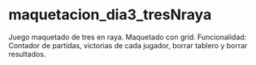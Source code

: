 # maquetacion_dia3_tresNraya
Juego maquetado de tres en raya. 
Maquetado con grid.
Funcionalidad: Contador de partidas, victorias de cada jugador, borrar tablero y borrar resultados.
